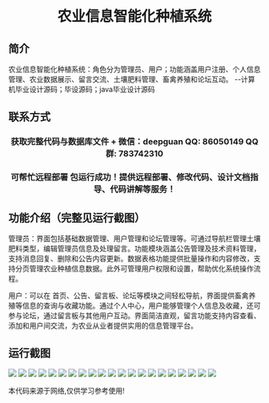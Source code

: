 <p><h1 align="center">农业信息智能化种植系统</h1></p>

## 简介
农业信息智能化种植系统：角色分为管理员、用户；功能涵盖用户注册、个人信息管理、农业数据展示、留言交流、土壤肥料管理、畜禽养殖和论坛互动。    --计算机毕业设计源码；毕设源码；java毕业设计源码


## 联系方式
<p><h3 align="center">获取完整代码与数据库文件 + 微信：deepguan QQ: 86050149 QQ群: 783742310</h3></p>
<p><h3 align="center">可帮忙远程部署 包运行成功！提供远程部署、修改代码、设计文档指导、代码讲解等服务！</h3></p>

## 功能介绍（完整见运行截图）
管理员：界面包括基础数据管理、用户管理和论坛管理等。可通过导航栏管理土壤肥料类型，编辑管理员信息及处理留言。功能模块涵盖公告管理及技术资料管理，支持消息回复、删除和公告内容更新。数据表格功能提供批量操作和内容修改，支持分页管理农业种植信息数据。此外可管理用户权限和设置，帮助优化系统操作流程。

用户：可以在 首页、公告、留言板、论坛等模块之间轻松导航，界面提供畜禽养殖等信息的查询与收藏功能。通过个人中心，用户能够管理个人信息及收藏，还可参与论坛，通过留言板与其他用户互动。界面简洁直观，留言功能支持内容查看、添加和用户间交流，为农业从业者提供实用的信息管理平台。


## 运行截图
![](https://bs-1329754181.cos.ap-shanghai.myqcloud.com/ssm/AgriculturalInformationIntelligentPlantingSystem/img/001.jpg)
![](https://bs-1329754181.cos.ap-shanghai.myqcloud.com/ssm/AgriculturalInformationIntelligentPlantingSystem/img/002.jpg)
![](https://bs-1329754181.cos.ap-shanghai.myqcloud.com/ssm/AgriculturalInformationIntelligentPlantingSystem/img/003.jpg)
![](https://bs-1329754181.cos.ap-shanghai.myqcloud.com/ssm/AgriculturalInformationIntelligentPlantingSystem/img/004.jpg)
![](https://bs-1329754181.cos.ap-shanghai.myqcloud.com/ssm/AgriculturalInformationIntelligentPlantingSystem/img/005.jpg)
![](https://bs-1329754181.cos.ap-shanghai.myqcloud.com/ssm/AgriculturalInformationIntelligentPlantingSystem/img/006.jpg)
![](https://bs-1329754181.cos.ap-shanghai.myqcloud.com/ssm/AgriculturalInformationIntelligentPlantingSystem/img/007.jpg)
![](https://bs-1329754181.cos.ap-shanghai.myqcloud.com/ssm/AgriculturalInformationIntelligentPlantingSystem/img/008.jpg)
![](https://bs-1329754181.cos.ap-shanghai.myqcloud.com/ssm/AgriculturalInformationIntelligentPlantingSystem/img/009.jpg)
![](https://bs-1329754181.cos.ap-shanghai.myqcloud.com/ssm/AgriculturalInformationIntelligentPlantingSystem/img/010.jpg)
![](https://bs-1329754181.cos.ap-shanghai.myqcloud.com/ssm/AgriculturalInformationIntelligentPlantingSystem/img/011.jpg)
![](https://bs-1329754181.cos.ap-shanghai.myqcloud.com/ssm/AgriculturalInformationIntelligentPlantingSystem/img/012.jpg)
![](https://bs-1329754181.cos.ap-shanghai.myqcloud.com/ssm/AgriculturalInformationIntelligentPlantingSystem/img/013.jpg)
![](https://bs-1329754181.cos.ap-shanghai.myqcloud.com/ssm/AgriculturalInformationIntelligentPlantingSystem/img/014.jpg)
![](https://bs-1329754181.cos.ap-shanghai.myqcloud.com/ssm/AgriculturalInformationIntelligentPlantingSystem/img/015.jpg)
![](https://bs-1329754181.cos.ap-shanghai.myqcloud.com/ssm/AgriculturalInformationIntelligentPlantingSystem/img/016.jpg)
![](https://bs-1329754181.cos.ap-shanghai.myqcloud.com/ssm/AgriculturalInformationIntelligentPlantingSystem/img/017.jpg)
![](https://bs-1329754181.cos.ap-shanghai.myqcloud.com/ssm/AgriculturalInformationIntelligentPlantingSystem/img/018.jpg)
![](https://bs-1329754181.cos.ap-shanghai.myqcloud.com/ssm/AgriculturalInformationIntelligentPlantingSystem/img/019.jpg)
![](https://bs-1329754181.cos.ap-shanghai.myqcloud.com/ssm/AgriculturalInformationIntelligentPlantingSystem/img/020.jpg)
![](https://bs-1329754181.cos.ap-shanghai.myqcloud.com/ssm/AgriculturalInformationIntelligentPlantingSystem/img/021.jpg)

<p>本代码来源于网络,仅供学习参考使用!</p>
